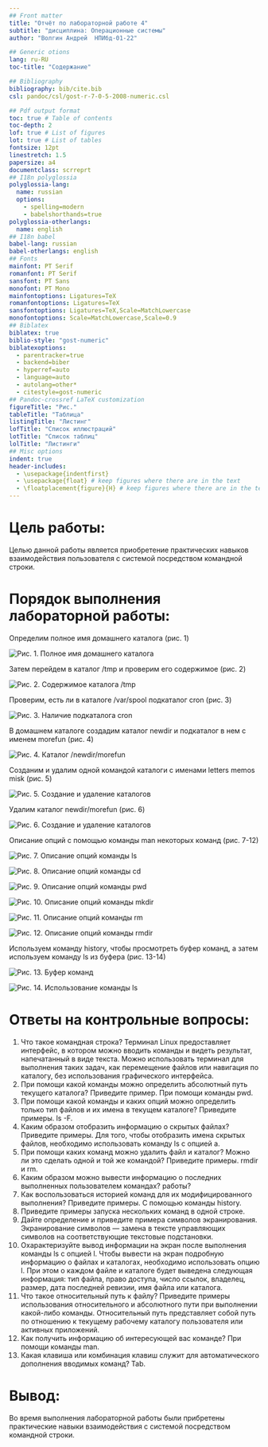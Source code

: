 ```yaml
---
## Front matter
title: "Отчёт по лабораторной работе 4"
subtitle: "дисциплина: Операционные системы"
author: "Волгин Андрей	НПИбд-01-22"

## Generic otions
lang: ru-RU
toc-title: "Содержание"

## Bibliography
bibliography: bib/cite.bib
csl: pandoc/csl/gost-r-7-0-5-2008-numeric.csl

## Pdf output format
toc: true # Table of contents
toc-depth: 2
lof: true # List of figures
lot: true # List of tables
fontsize: 12pt
linestretch: 1.5
papersize: a4
documentclass: scrreprt
## I18n polyglossia
polyglossia-lang:
  name: russian
  options:
	- spelling=modern
	- babelshorthands=true
polyglossia-otherlangs:
  name: english
## I18n babel
babel-lang: russian
babel-otherlangs: english
## Fonts
mainfont: PT Serif
romanfont: PT Serif
sansfont: PT Sans
monofont: PT Mono
mainfontoptions: Ligatures=TeX
romanfontoptions: Ligatures=TeX
sansfontoptions: Ligatures=TeX,Scale=MatchLowercase
monofontoptions: Scale=MatchLowercase,Scale=0.9
## Biblatex
biblatex: true
biblio-style: "gost-numeric"
biblatexoptions:
  - parentracker=true
  - backend=biber
  - hyperref=auto
  - language=auto
  - autolang=other*
  - citestyle=gost-numeric
## Pandoc-crossref LaTeX customization
figureTitle: "Рис."
tableTitle: "Таблица"
listingTitle: "Листинг"
lofTitle: "Список иллюстраций"
lotTitle: "Список таблиц"
lolTitle: "Листинги"
## Misc options
indent: true
header-includes:
  - \usepackage{indentfirst}
  - \usepackage{float} # keep figures where there are in the text
  - \floatplacement{figure}{H} # keep figures where there are in the text
---
```


# Цель работы:

Целью данной работы является приобретение практических навыков взаимодействия пользователя с системой посредством командной строки.

# Порядок выполнения лабораторной работы:

Определим полное имя домашнего каталога (рис. 1)

![Рис. 1. Полное имя домашнего каталога](image/image1.png)

Затем перейдем в каталог /tmp и проверим его содержимое (рис. 2)

![Рис. 2. Содержимое каталога /tmp](image/image2.png)

Проверим, есть ли в каталоге /var/spool подкаталог cron (рис. 3)

![Рис. 3. Наличие подкаталога cron](image/image3.png)

В домашнем каталоге создадим каталог newdir и подкаталог в нем с именем morefun (рис. 4)

![Рис. 4. Каталог /newdir/morefun](image/image4.png)

Созданим и удалим одной командой каталоги с именами letters memos misk (рис. 5)

![Рис. 5. Создание и удаление каталогов](image/image5.png)

Удалим каталог newdir/morefun (рис. 6)

![Рис. 6. Создание и удаление каталогов](image/image6.png)

Описание опций с помощью команды man некоторых команд (рис. 7-12)

![Рис. 7. Описание опций команды ls](image/image7.png)

![Рис. 8. Описание опций команды cd](image/image8.png)

![Рис. 9. Описание опций команды pwd](image/image9.png)

![Рис. 10. Описание опций команды mkdir](image/image10.png)

![Рис. 11. Описание опций команды rm](image/image11.png)

![Рис. 12. Описание опций команды rmdir](image/image12.png)

Используем команду history, чтобы просмотреть буфер команд, а затем используем команду ls из буфера (рис. 13-14)

![Рис. 13. Буфер команд](image/image13.png)

![Рис. 14. Использование команды ls](image/image14.png)

# Ответы на контрольные вопросы:
 
1. Что такое командная строка? Терминал Linux предоставляет интерфейс, в котором можно вводить команды и видеть результат, напечатанный в виде текста. Можно использовать терминал для выполнения таких задач, как перемещение файлов или навигация по каталогу, без использования графического интерфейса.
2. При помощи какой команды можно определить абсолютный путь текущего каталога? Приведите пример. При помощи команды pwd. 
3. При помощи какой команды и каких опций можно определить только тип файлов и их имена в текущем каталоге? Приведите примеры. ls -F.
4. Каким образом отобразить информацию о скрытых файлах? Приведите примеры. Для того, чтобы отобразить имена скрытых файлов, необходимо использовать команду ls с опцией a.
5. При помощи каких команд можно удалить файл и каталог? Можно ли это сделать одной и той же командой? Приведите примеры. rmdir и rm.
6. Каким образом можно вывести информацию о последних выполненных пользователем командах? работы?
7. Как воспользоваться историей команд для их модифицированного выполнения? Приведите примеры. С помощью команды history.
8. Приведите примеры запуска нескольких команд в одной строке. 
9. Дайте определение и приведите примера символов экранирования. Экранирование символов — замена в тексте управляющих символов на соответствующие текстовые подстановки.
10. Охарактеризуйте вывод информации на экран после выполнения команды ls с опцией l. Чтобы вывести на экран подробную информацию о файлах и каталогах, необходимо использовать опцию l. При этом о каждом файле и каталоге будет выведена следующая информация: тип файла, право доступа, число ссылок, владелец, размер, дата последней ревизии, имя файла или каталога.
11. Что такое относительный путь к файлу? Приведите примеры использования относительного и абсолютного пути при выполнении какой-либо команды. Относительный путь представляет собой путь по отношению к текущему рабочему каталогу пользователя или активных приложений. 
12. Как получить информацию об интересующей вас команде? При помощи команды man.
13. Какая клавиша или комбинация клавиш служит для автоматического дополнения вводимых команд? Tab.

# Вывод:

Во время выполнения лабораторной работы были прибретены практические навыки взаимодействия с системой посредством командной строки.
